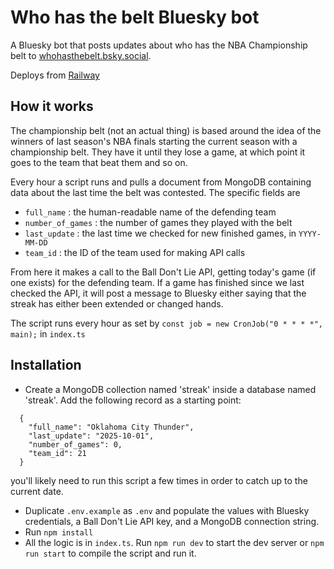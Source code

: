 # Who has the belt Bluesky bot
A Bluesky bot that posts updates about who has the NBA Championship belt to [whohasthebelt.bsky.social](https://bsky.app/profile/whohasthebelt.bsky.social).

Deploys from [Railway](https://railway.app/project/beda3e5a-d3fa-4faa-a030-dd1e18506caf/service/e0f1bd27-595e-455b-9f49-fc35396e7248?environmentId=af9f00cc-fe35-4d06-b394-c24974e49b14)

## How it works
The championship belt (not an actual thing) is based around the idea of the winners of last season's NBA finals starting the current season with a championship belt. They have it until they lose a game, at which point it goes to the team that beat them and so on.

Every hour a script runs and pulls a document from MongoDB containing data about the last time the belt was contested. The specific fields are
* `full_name` : the human-readable name of the defending team
* `number_of_games` : the number of games they played with the belt
* `last_update` : the last time we checked for new finished games, in `YYYY-MM-DD`
* `team_id` : the ID of the team used for making API calls

From here it makes a call to the Ball Don't Lie API, getting today's game (if one exists) for the defending team. If a game has finished since we last checked the API, it will post a message to Bluesky either saying that the streak has either been extended or changed hands.

The script runs every hour as set by `const job = new CronJob("0 * * * *", main);` in `index.ts`

## Installation
* Create a MongoDB collection named 'streak' inside a database named 'streak'. Add the following record as a starting point:
```
  {
    "full_name": "Oklahoma City Thunder",
    "last_update": "2025-10-01",
    "number_of_games": 0,
    "team_id": 21
  }
```
you'll likely need to run this script a few times in order to catch up to the current date.
* Duplicate `.env.example` as `.env` and populate the values with Bluesky credentials, a Ball Don't Lie API key, and a MongoDB connection string.
* Run `npm install`
* All the logic is in `index.ts`. Run `npm run dev` to start the dev server or `npm run start` to compile the script and run it.
